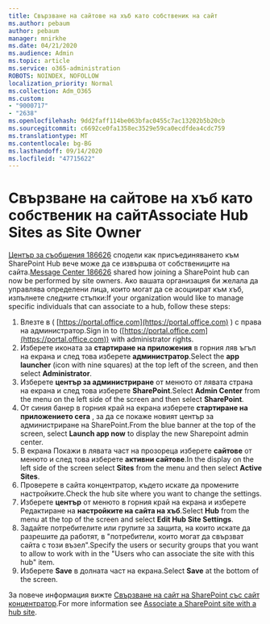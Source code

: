 ```yaml
---
title: Свързване на сайтове на хъб като собственик на сайт
ms.author: pebaum
author: pebaum
manager: mnirkhe
ms.date: 04/21/2020
ms.audience: Admin
ms.topic: article
ms.service: o365-administration
ROBOTS: NOINDEX, NOFOLLOW
localization_priority: Normal
ms.collection: Adm_O365
ms.custom:
- "9000717"
- "2638"
ms.openlocfilehash: 9dd2faff114be063bfac0455c7ac13202b5b20cb
ms.sourcegitcommit: c6692ce0fa1358ec3529e59ca0ecdfdea4cdc759
ms.translationtype: MT
ms.contentlocale: bg-BG
ms.lasthandoff: 09/14/2020
ms.locfileid: "47715622"
---
```

# <a name="associate-hub-sites-as-site-owner"></a><span data-ttu-id="a461b-102">Свързване на сайтове на хъб като собственик на сайт</span><span class="sxs-lookup"><span data-stu-id="a461b-102">Associate Hub Sites as Site Owner</span></span>

<span data-ttu-id="a461b-103">[Център за съобщения 186626](https://admin.microsoft.com/Adminportal/Home?source=applauncher#/MessageCenter?id=MC186626) сподели как присъединяването към SharePoint Hub вече може да се извършва от собствениците на сайта.</span><span class="sxs-lookup"><span data-stu-id="a461b-103">[Message Center 186626](https://admin.microsoft.com/Adminportal/Home?source=applauncher#/MessageCenter?id=MC186626) shared how joining a SharePoint hub can now be performed by site owners.</span></span> <span data-ttu-id="a461b-104">Ако вашата организация би желала да управлява определени лица, които могат да се асоциират към хъб, изпълнете следните стъпки:</span><span class="sxs-lookup"><span data-stu-id="a461b-104">If your organization would like to manage specific individuals that can associate to a hub, follow these steps:</span></span> 

1. <span data-ttu-id="a461b-105">Влезте в ( [https://portal.office.com](https://portal.office.com) ) с права на администратор.</span><span class="sxs-lookup"><span data-stu-id="a461b-105">Sign in to ([https://portal.office.com](https://portal.office.com)) with administrator rights.</span></span>
2. <span data-ttu-id="a461b-106">Изберете иконата за **стартиране на приложения** в горния ляв ъгъл на екрана и след това изберете **администратор**.</span><span class="sxs-lookup"><span data-stu-id="a461b-106">Select the **app launcher** (icon with nine squares) at the top left of the screen, and then select **Administrator**.</span></span>
3. <span data-ttu-id="a461b-107">Изберете **център за администриране** от менюто от лявата страна на екрана и след това изберете **SharePoint**.</span><span class="sxs-lookup"><span data-stu-id="a461b-107">Select **Admin Center** from the menu on the left side of the screen and then select **SharePoint**.</span></span>
4. <span data-ttu-id="a461b-108">От синия банер в горния край на екрана изберете **стартиране на приложението сега** , за да се покаже новият център за администриране на SharePoint.</span><span class="sxs-lookup"><span data-stu-id="a461b-108">From the blue banner at the top of the screen, select **Launch app now** to display the new Sharepoint admin center.</span></span>
5. <span data-ttu-id="a461b-109">В екрана Покажи в лявата част на прозореца изберете **сайтове** от менюто и след това изберете **активни сайтове**.</span><span class="sxs-lookup"><span data-stu-id="a461b-109">In the display on the left side of the screen select **Sites** from the menu and then select **Active Sites**.</span></span>
6. <span data-ttu-id="a461b-110">Проверете в сайта концентратор, където искате да промените настройките.</span><span class="sxs-lookup"><span data-stu-id="a461b-110">Check the hub site where you want to change the settings.</span></span>
7. <span data-ttu-id="a461b-111">Изберете **център** от менюто в горния край на екрана и изберете Редактиране на **настройките на сайта на хъб**.</span><span class="sxs-lookup"><span data-stu-id="a461b-111">Select **Hub** from the menu at the top of the screen and select **Edit Hub Site Settings**.</span></span>
8. <span data-ttu-id="a461b-112">Задайте потребителите или групите за защита, на които искате да разрешите да работят, в "потребители, които могат да свързват сайта с този възел".</span><span class="sxs-lookup"><span data-stu-id="a461b-112">Specify the users or security groups that you want to allow to work with in the "Users who can associate the site with this hub" item.</span></span>
9. <span data-ttu-id="a461b-113">Изберете **Save** в долната част на екрана.</span><span class="sxs-lookup"><span data-stu-id="a461b-113">Select **Save** at the bottom of the screen.</span></span>

<span data-ttu-id="a461b-114">За повече информация вижте [Свързване на сайт на SharePoint със сайт концентратор](https://support.office.com/article/associate-a-sharepoint-site-with-a-hub-site-ae0009fd-af04-4d3d-917d-88edb43efc05).</span><span class="sxs-lookup"><span data-stu-id="a461b-114">For more information see [Associate a SharePoint site with a hub site](https://support.office.com/article/associate-a-sharepoint-site-with-a-hub-site-ae0009fd-af04-4d3d-917d-88edb43efc05).</span></span> 